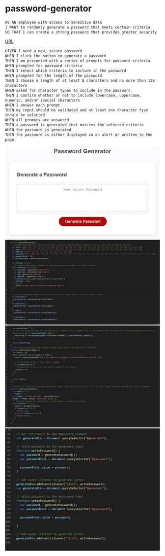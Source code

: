 # password-generator
```
AS AN employee with access to sensitive data
I WANT to randomly generate a password that meets certain criteria
SO THAT I can create a strong password that provides greater security
```
[URL](https://anthonydiblasio.github.io/password-generator/)

```
GIVEN I need a new, secure password
WHEN I click the button to generate a password
THEN I am presented with a series of prompts for password criteria
WHEN prompted for password criteria
THEN I select which criteria to include in the password
WHEN prompted for the length of the password
THEN I choose a length of at least 8 characters and no more than 128 characters
WHEN asked for character types to include in the password
THEN I confirm whether or not to include lowercase, uppercase, numeric, and/or special characters
WHEN I answer each prompt
THEN my input should be validated and at least one character type should be selected
WHEN all prompts are answered
THEN a password is generated that matches the selected criteria
WHEN the password is generated
THEN the password is either displayed in an alert or written to the page
```
![screenshot1](https://raw.githubusercontent.com/AnthonyDiBlasio/password-generator/main/assets/03-javascript-homework-demo.png)
![screenshot2](https://raw.githubusercontent.com/AnthonyDiBlasio/password-generator/main/assets/Screenshot%202022-03-20%20181709.jpg)
![screenshot3](https://raw.githubusercontent.com/AnthonyDiBlasio/password-generator/main/assets/Screenshot%202022-03-20%20181744.jpg)
![screenshot4](https://raw.githubusercontent.com/AnthonyDiBlasio/password-generator/main/assets/Screenshot%202022-03-20%20181825.jpg)
